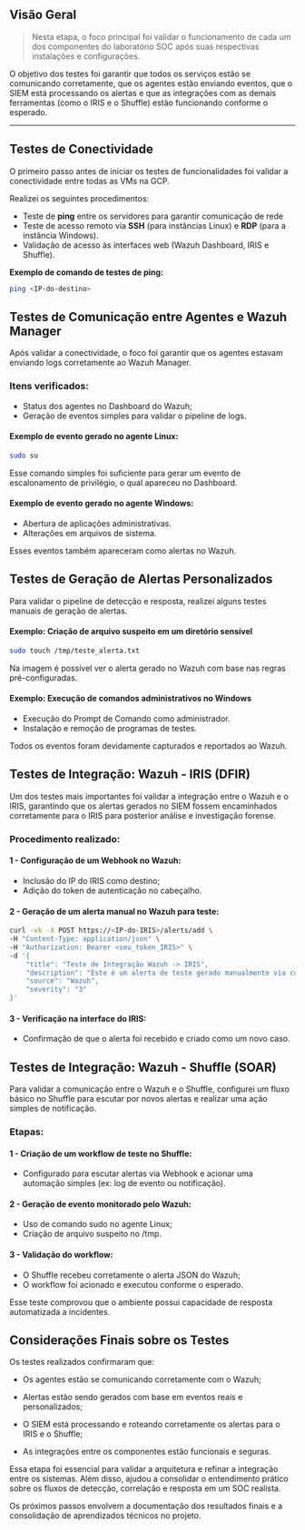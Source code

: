 ## Visão Geral

> Nesta etapa, o foco principal foi validar o funcionamento de cada um dos componentes do laboratório SOC após suas respectivas instalações e configurações.

O objetivo dos testes foi garantir que todos os serviços estão se comunicando corretamente, que os agentes estão enviando eventos, que o SIEM está processando os alertas e que as integrações com as demais ferramentas (como o IRIS e o Shuffle) estão funcionando conforme o esperado.

---

## Testes de Conectividade

O primeiro passo antes de iniciar os testes de funcionalidades foi validar a conectividade entre todas as VMs na GCP.

Realizei os seguintes procedimentos:

- Teste de **ping** entre os servidores para garantir comunicação de rede
- Teste de acesso remoto via **SSH** (para instâncias Linux) e **RDP** (para a instância Windows).
- Validação de acesso às interfaces web (Wazuh Dashboard, IRIS e Shuffle).

**Exemplo de comando de testes de ping:**

``` bash
ping <IP-do-destino>
```
<!-- Inserir imagem: ping_test.png -->
<!-- Imagem X - Teste de conectividade entre as VMs usando o comando ping. -->

## Testes de Comunicação entre Agentes e Wazuh Manager

Após validar a conectividade, o foco foi garantir que os agentes estavam enviando logs corretamente ao Wazuh Manager.

### Itens verificados:

- Status dos agentes no Dashboard do Wazuh;
- Geração de eventos simples para validar o pipeline de logs.

#### Exemplo de evento gerado no agente Linux:

``` bash
sudo su
```

<!-- Inserir imagem: wazuh_alert_privilege_escalation.png -->
<!-- Imagem X - Alerta de escalonamento de privilégio gerado após execução do comando 'sudo su' no agente Linux -->

Esse comando simples foi suficiente para gerar um evento de escalonamento de privilégio, o qual apareceu no Dashboard.

#### Exemplo de evento gerado no agente Windows:

- Abertura de aplicações administrativas.
- Alterações em arquivos de sistema.

Esses eventos também apareceram como alertas no Wazuh.

## Testes de Geração de Alertas Personalizados

Para validar o pipeline de detecção e resposta, realizei alguns testes manuais de geração de alertas.

#### Exemplo: Criação de arquivo suspeito em um diretório sensível

``` bash
sudo touch /tmp/teste_alerta.txt
```
<!-- Inserir imagem: wazuh_alert_file_creation.png -->
<!-- Figura X - Alerta gerado no Wazuh após a criação de um arquivo suspeito no agente Linux. -->

Na imagem é possível ver o alerta gerado no Wazuh com base nas regras pré-configuradas.

#### Exemplo: Execução de comandos administrativos no Windows
- Execução do Prompt de Comando como administrador.
- Instalação e remoção de programas de testes.

Todos os eventos foram devidamente capturados e reportados ao Wazuh.

## Testes de Integração: Wazuh - IRIS (DFIR)

Um dos testes mais importantes foi validar a integração entre o Wazuh e o IRIS, garantindo que os alertas gerados no SIEM fossem encaminhados corretamente para o IRIS para posterior análise e investigação forense.

### Procedimento realizado:

#### 1 - Configuração de um Webhook no Wazuh:
- Inclusão do IP do IRIS como destino;
- Adição do token de autenticação no cabeçalho.

<!-- Inserir imagem: wazuh_webhook_conf.png -->
<!-- Figura X - Configuração do Webhook no Wazuh para envio de alertas ao IRIS. -->

#### 2 - Geração de um alerta manual no Wazuh para teste:
``` bash
curl -vk -X POST https://<IP-do-IRIS>/alerts/add \
-H "Content-Type: application/json" \
-H "Authorization: Bearer <seu_token_IRIS>" \
-d '{
    "title": "Teste de Integração Wazuh -> IRIS",
    "description": "Este é um alerta de teste gerado manualmente via curl para validar a integração.",
    "source": "Wazuh",
    "severity": "3"
}'
```

#### 3 - Verificação na interface do IRIS:
- Confirmação de que o alerta foi recebido e criado como um novo caso.

<!-- Inserir imagem: iris_alert_received.png -->
<!-- Figura X - Visualização do alerta recebido na interface do IRIS, já registrado como novo caso para investigação. -->

## Testes de Integração: Wazuh - Shuffle (SOAR)

Para validar a comunicação entre o Wazuh e o Shuffle, configurei um fluxo básico no Shuffle para escutar por novos alertas e realizar uma ação simples de notificação.

### Etapas:

#### 1 - Criação de um workflow de teste no Shuffle:
 - Configurado para escutar alertas via Webhook e acionar uma automação simples (ex: log de evento ou notificação).

#### 2 - Geração de evento monitorado pelo Wazuh:

- Uso de comando sudo no agente Linux;
- Criação de arquivo suspeito no /tmp.

#### 3 - Validação do workflow:

- O Shuffle recebeu corretamente o alerta JSON do Wazuh;
- O workflow foi acionado e executou conforme o esperado.

Esse teste comprovou que o ambiente possui capacidade de resposta automatizada a incidentes.

<!-- as -->

## Considerações Finais sobre os Testes

Os testes realizados confirmaram que:

- Os agentes estão se comunicando corretamente com o Wazuh;

- Alertas estão sendo gerados com base em eventos reais e personalizados;

- O SIEM está processando e roteando corretamente os alertas para o IRIS e o Shuffle;

- As integrações entre os componentes estão funcionais e seguras.

Essa etapa foi essencial para validar a arquitetura e refinar a integração entre os sistemas. Além disso, ajudou a consolidar o entendimento prático sobre os fluxos de detecção, correlação e resposta em um SOC realista.

Os próximos passos envolvem a documentação dos resultados finais e a consolidação de aprendizados técnicos no projeto.

